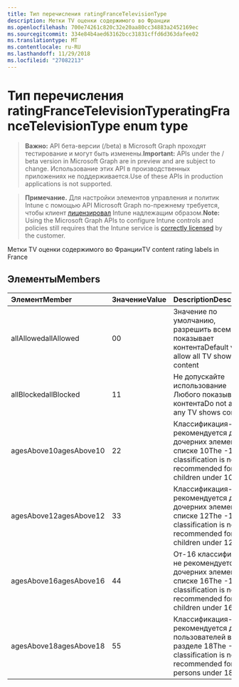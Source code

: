```yaml
---
title: Тип перечисления ratingFranceTelevisionType
description: Метки TV оценки содержимого во Франции
ms.openlocfilehash: 700e74261c820c32e20aa80cc34883a2452169ec
ms.sourcegitcommit: 334e84b4aed63162bcc31831cffd6d363dafee02
ms.translationtype: MT
ms.contentlocale: ru-RU
ms.lasthandoff: 11/29/2018
ms.locfileid: "27082213"
---
```

# <a name="ratingfrancetelevisiontype-enum-type"></a><span data-ttu-id="5594d-103">Тип перечисления ratingFranceTelevisionType</span><span class="sxs-lookup"><span data-stu-id="5594d-103">ratingFranceTelevisionType enum type</span></span>

> <span data-ttu-id="5594d-104">**Важно:** API бета-версии (/beta) в Microsoft Graph проходят тестирование и могут быть изменены.</span><span class="sxs-lookup"><span data-stu-id="5594d-104">**Important:** APIs under the / beta version in Microsoft Graph are in preview and are subject to change.</span></span> <span data-ttu-id="5594d-105">Использование этих API в производственных приложениях не поддерживается.</span><span class="sxs-lookup"><span data-stu-id="5594d-105">Use of these APIs in production applications is not supported.</span></span>

> <span data-ttu-id="5594d-106">**Примечание.** Для настройки элементов управления и политик Intune с помощью API Microsoft Graph по-прежнему требуется, чтобы клиент [лицензировал](https://go.microsoft.com/fwlink/?linkid=839381) Intune надлежащим образом.</span><span class="sxs-lookup"><span data-stu-id="5594d-106">**Note:** Using the Microsoft Graph APIs to configure Intune controls and policies still requires that the Intune service is [correctly licensed](https://go.microsoft.com/fwlink/?linkid=839381) by the customer.</span></span>

<span data-ttu-id="5594d-107">Метки TV оценки содержимого во Франции</span><span class="sxs-lookup"><span data-stu-id="5594d-107">TV content rating labels in France</span></span>
## <a name="members"></a><span data-ttu-id="5594d-108">Элементы</span><span class="sxs-lookup"><span data-stu-id="5594d-108">Members</span></span>
|<span data-ttu-id="5594d-109">Элемент</span><span class="sxs-lookup"><span data-stu-id="5594d-109">Member</span></span>|<span data-ttu-id="5594d-110">Значение</span><span class="sxs-lookup"><span data-stu-id="5594d-110">Value</span></span>|<span data-ttu-id="5594d-111">Description</span><span class="sxs-lookup"><span data-stu-id="5594d-111">Description</span></span>|
|:---|:---|:---|
|<span data-ttu-id="5594d-112">allAllowed</span><span class="sxs-lookup"><span data-stu-id="5594d-112">allAllowed</span></span>|<span data-ttu-id="5594d-113">0</span><span class="sxs-lookup"><span data-stu-id="5594d-113">0</span></span>|<span data-ttu-id="5594d-114">Значение по умолчанию, разрешить всем TV показывает контента</span><span class="sxs-lookup"><span data-stu-id="5594d-114">Default value, allow all TV shows content</span></span>|
|<span data-ttu-id="5594d-115">allBlocked</span><span class="sxs-lookup"><span data-stu-id="5594d-115">allBlocked</span></span>|<span data-ttu-id="5594d-116">1</span><span class="sxs-lookup"><span data-stu-id="5594d-116">1</span></span>|<span data-ttu-id="5594d-117">Не допускайте использование Любого показывает контента</span><span class="sxs-lookup"><span data-stu-id="5594d-117">Do not allow any TV shows content</span></span>|
|<span data-ttu-id="5594d-118">agesAbove10</span><span class="sxs-lookup"><span data-stu-id="5594d-118">agesAbove10</span></span>|<span data-ttu-id="5594d-119">2</span><span class="sxs-lookup"><span data-stu-id="5594d-119">2</span></span>|<span data-ttu-id="5594d-120">Классификация-10 не рекомендуется для дочерних элементов в списке 10</span><span class="sxs-lookup"><span data-stu-id="5594d-120">The -10 classification is not recommended for children under 10</span></span>|
|<span data-ttu-id="5594d-121">agesAbove12</span><span class="sxs-lookup"><span data-stu-id="5594d-121">agesAbove12</span></span>|<span data-ttu-id="5594d-122">3</span><span class="sxs-lookup"><span data-stu-id="5594d-122">3</span></span>|<span data-ttu-id="5594d-123">Классификация-12 не рекомендуется для дочерних элементов в списке 12</span><span class="sxs-lookup"><span data-stu-id="5594d-123">The -12 classification is not recommended for children under 12</span></span>|
|<span data-ttu-id="5594d-124">agesAbove16</span><span class="sxs-lookup"><span data-stu-id="5594d-124">agesAbove16</span></span>|<span data-ttu-id="5594d-125">4</span><span class="sxs-lookup"><span data-stu-id="5594d-125">4</span></span>|<span data-ttu-id="5594d-126">От-16 классификации не рекомендуется для дочерних элементов в списке 16</span><span class="sxs-lookup"><span data-stu-id="5594d-126">The -16 classification is not recommended for children under 16</span></span>|
|<span data-ttu-id="5594d-127">agesAbove18</span><span class="sxs-lookup"><span data-stu-id="5594d-127">agesAbove18</span></span>|<span data-ttu-id="5594d-128">5</span><span class="sxs-lookup"><span data-stu-id="5594d-128">5</span></span>|<span data-ttu-id="5594d-129">Классификация-18 не рекомендуется для пользователей в разделе 18</span><span class="sxs-lookup"><span data-stu-id="5594d-129">The -18 classification is not recommended for persons under 18</span></span>|





